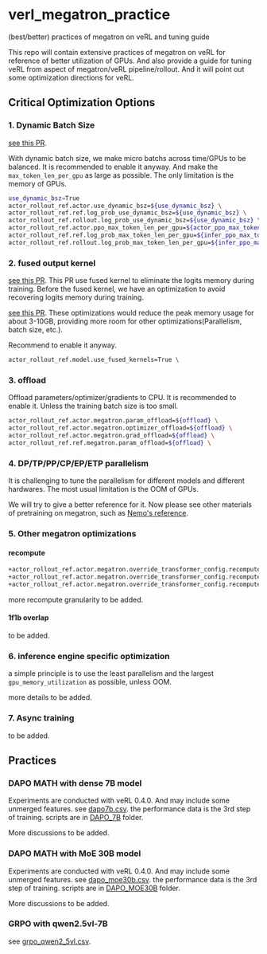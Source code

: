 # verl_megatron_practice
(best/better) practices of megatron on veRL and tuning guide

This repo will contain extensive practices of megatron on veRL for reference of better utilization of GPUs. And also provide a guide for tuning veRL from aspect of megatron/veRL pipeline/rollout. And it will point out some optimization directions for veRL.


## Critical Optimization Options
### 1. Dynamic Batch Size
[see this PR](https://github.com/volcengine/verl/pull/1617). 

With dynamic batch size, we make micro batchs across time/GPUs to be balanced. It is recommended to enable it anyway.
And make the `max_token_len_per_gpu` as large as possible. The only limitation is the memory of GPUs.

```bash
use_dynamic_bsz=True
actor_rollout_ref.actor.use_dynamic_bsz=${use_dynamic_bsz} \
actor_rollout_ref.ref.log_prob_use_dynamic_bsz=${use_dynamic_bsz} \
actor_rollout_ref.rollout.log_prob_use_dynamic_bsz=${use_dynamic_bsz} \
actor_rollout_ref.actor.ppo_max_token_len_per_gpu=${actor_ppo_max_token_len} \
actor_rollout_ref.ref.log_prob_max_token_len_per_gpu=${infer_ppo_max_token_len} \
actor_rollout_ref.rollout.log_prob_max_token_len_per_gpu=${infer_ppo_max_token_len} \
```


### 2. fused output kernel
[see this PR](https://github.com/volcengine/verl/pull/2210). This PR use fused kernel to eliminate the logits memory during training.
Before the fused kernel, we have an optimization to avoid recovering logits memory during training. 

[see this PR](https://github.com/volcengine/verl/pull/1629). 
These optimizations would reduce the peak memory usage for about 3-10GB, providing more room for other optimizations(Parallelism, batch size, etc.).

Recommend to enable it anyway.
```bash
actor_rollout_ref.model.use_fused_kernels=True \
```

### 3. offload
Offload parameters/optimizer/gradients to CPU. 
It is recommended to enable it. Unless the training batch size is too small.
```bash
actor_rollout_ref.actor.megatron.param_offload=${offload} \
actor_rollout_ref.actor.megatron.optimizer_offload=${offload} \
actor_rollout_ref.actor.megatron.grad_offload=${offload} \
actor_rollout_ref.ref.megatron.param_offload=${offload} \
```

### 4. DP/TP/PP/CP/EP/ETP parallelism
It is challenging to tune the parallelism for different models and different hardwares. The most usual limitation is the OOM of GPUs. 

We will try to give a better reference for it. Now please see other materials of pretraining on megatron, such as [Nemo's reference](https://github.com/NVIDIA/NeMo/blob/main/scripts/performance/recommended_model_configs/model_configs_h100.csv).

### 5. Other megatron optimizations
#### recompute
```bash
+actor_rollout_ref.actor.megatron.override_transformer_config.recompute_method=uniform \
+actor_rollout_ref.actor.megatron.override_transformer_config.recompute_granularity=full \
+actor_rollout_ref.actor.megatron.override_transformer_config.recompute_num_layers=1 \
```

more recompute granularity to be added.
#### 1f1b overlap
to be added.




### 6. inference engine specific optimization
a simple principle is to use the least parallelism and the largest `gpu_memory_utilization` as possible, unless OOM.

more details to be added.


### 7. Async training
to be added.





## Practices

### DAPO MATH with dense 7B model
Experiments are conducted with veRL 0.4.0. And may include some unmerged features. see [dapo7b.csv](./dapo7b.csv).
the performance data is the 3rd step of training. scripts are in [DAPO_7B](./DAPO_7B) folder.

More discussions to be added.


### DAPO MATH with MoE 30B model
Experiments are conducted with veRL 0.4.0. And may include some unmerged features. see [dapo_moe30b.csv](./dapo_moe30b.csv).
the performance data is the 3rd step of training. scripts are in [DAPO_MOE30B](./DAPO_MOE30B) folder.


More discussions to be added.







### GRPO with qwen2.5vl-7B
see [grpo_qwen2_5vl.csv](./grpo_qwen2_5vl.csv).






